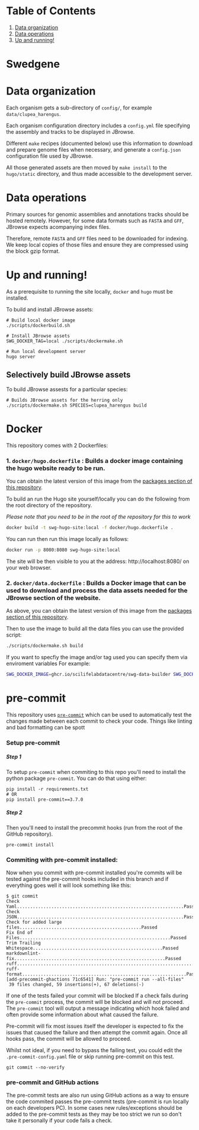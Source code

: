 # Table of Contents

1.  [Data organization](#org88ad8e6)
2.  [Data operations](#org1408eb3)
3.  [Up and running!](#org6eb5bf4)

<a id="org88ad8e6"></a>

Swedgene
========

# Data organization

Each organism gets a sub-directory of `config/`, for example
`data/clupea_harengus`.

Each organism configuration directory includes a `config.yml` file
specifying the assembly and tracks to be displayed in JBrowse.

Different `make` recipes (documented below) use this information to
download and prepare genome files when necessary, and generate a
`config.json` configuration file used by JBrowse.

All those generated assets are then moved by `make install` to the
`hugo/static` directory, and thus made accessible to the development
server.


<a id="org1408eb3"></a>

# Data operations

Primary sources for genomic assemblies and annotations tracks should
be hosted remotely. However, for some data formats such as `FASTA` and
`GFF`, JBrowse expects acompanying index files.

Therefore, remote `FASTA` and `GFF` files need to be downloaded for
indexing. We keep local copies of those files and ensure they are
compressed using the block gzip format.


<a id="org6eb5bf4"></a>

# Up and running!

As a prerequisite to running the site locally, `docker` and `hugo` must be installed. 

To build and install JBrowse assets:

	# Build local docker image
	./scripts/dockerbuild.sh
	
	# Install JBrowse assets
	SWG_DOCKER_TAG=local ./scripts/dockermake.sh
	
	# Run local development server
    hugo server

## Selectively build JBrowse assets


To build JBrowse assests for a particular species:
	
	# Builds JBrowse assets for the herring only
	./scripts/dockermake.sh SPECIES=clupea_harengus build

# Docker 

This repository comes with 2 Dockerfiles:

### 1. `docker/hugo.dockerfile` : Builds a docker image containing the hugo website ready to be run. 
You can obtain the latest version of this image from the [packages section of this repository](https://github.com/orgs/ScilifelabDataCentre/packages?repo_name=swedgene). 

To build an run the Hugo site yourself/locally you can do the following from the root directory of the repository. 

_Please note that you need to be in the root of the repository for this to work_

```bash 
docker build -t swg-hugo-site:local -f docker/hugo.dockerfile .
```

You can run then run this image locally as follows: 

```bash 
docker run -p 8080:8080 swg-hugo-site:local
```

The site will be then visible to you at the address: http://localhost:8080/ on your web browser. 



### 2. `docker/data.dockerfile` : Builds a Docker image that can be used to download and process the data assets needed for the JBrowse section of the website. 

As above, you can obtain the latest version of this image from the [packages section of this repository](https://github.com/orgs/ScilifelabDataCentre/packages?repo_name=swedgene). 

Then to use the image to build all the data files you can use the provided script: 

```bash 
./scripts/dockermake.sh build
```

If you want to specfiy the image and/or tag used you can specify them via enviroment variables
For example:

```bash 
SWG_DOCKER_IMAGE=ghcr.io/scilifelabdatacentre/swg-data-builder SWG_DOCKER_TAG=docker-dir ./scripts/dockermake.sh build
```




# pre-commit

This repository uses [`pre-commit`](https://pre-commit.com/) which can be used to automatically test the changes made between each commit to check your code. Things like linting and bad formatting can be spott

### Setup pre-commit
##### Step 1

To setup `pre-commit` when commiting to this repo you'll need to install the python package `pre-commit`. You can do that using either:

```
pip install -r requirements.txt
# OR
pip install pre-commit==3.7.0
```

##### Step 2

Then you'll need to install the precommit hooks (run from the root of the GitHub repository). 

```
pre-commit install
```

### Commiting with pre-commit installed: 

Now when you commit with pre-commit installed you're commits will be tested against the pre-commit hooks included in this branch and if everything goes well it will look something like this:

``` 
$ git commit 
Check Yaml...............................................................Passed
Check JSON...............................................................Passed
Check for added large files..............................................Passed
Fix End of Files.........................................................Passed
Trim Trailing Whitespace.................................................Passed
markdownlint-fix.........................................................Passed
ruff.....................................................................Passed
ruff-format..............................................................Passed
[add-precommit-ghactions 71c6541] Run: "pre-commit run --all-files"
 39 files changed, 59 insertions(+), 67 deletions(-)
```

If one of the tests failed your commit will be blocked If a check fails during the `pre-commit` process, the commit will be blocked and will not proceed. The `pre-commit` tool will output a message indicating which hook failed and often provide some information about what caused the failure. 

Pre-commit will fix most issues itself the developer is expected to fix the issues that caused the failure and then attempt the commit again. Once all hooks pass, the commit will be allowed to proceed.


Whilst not ideal, if you need to bypass the failing test, you could edit the `.pre-commit-config.yaml` file or skip running pre-commit on this test. 

``` 
git commit --no-verify 
``` 

### pre-commit and GitHub actions
The pre-commit tests are also run using GitHub actions as a way to ensure the code commited passes the pre-commit tests (pre-commit is run locally on each developers PC). In some cases new rules/exceptions should be added to the pre-commit tests as they may be too strict we run so don't take it personally if your code fails a check.  

